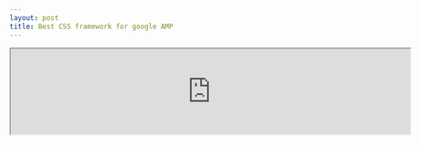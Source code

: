 ```yaml
---
layout: post
title: Best CSS framework for google AMP
---
```


<iframe width="700" src="https://docs.google.com/spreadsheets/d/e/2PACX-1vTNLW2E0ACMRc07bUR1UIUZj0FdUnhNKdXLFdLnBRh2oP5KkAThM1BNR60hRGA-_SAxM2gTTQPFgVZr/pubhtml?gid=0&amp;single=true&amp;widget=true&amp;headers=false"></iframe>
